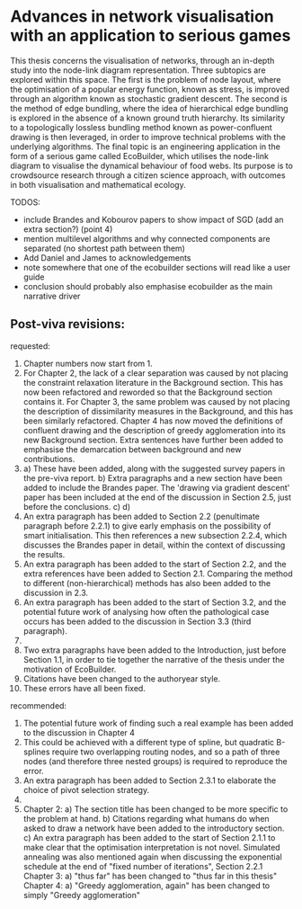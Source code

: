 # Advances in network visualisation with an application to serious games

This thesis concerns the visualisation of networks, through an in-depth study into the node-link diagram representation.
Three subtopics are explored within this space. The first is the problem of node layout, where the optimisation of a popular energy function, known as stress, is improved through an algorithm known as stochastic gradient descent.
The second is the method of edge bundling, where the idea of hierarchical edge bundling is explored in the absence of a known ground truth hierarchy. Its similarity to a topologically lossless bundling method known as power-confluent drawing is then leveraged, in order to improve technical problems with the underlying algorithms.
The final topic is an engineering application in the form of a serious game called EcoBuilder, which utilises the node-link diagram to visualise the dynamical behaviour of food webs. Its purpose is to crowdsource research through a citizen science approach, with outcomes in both visualisation and mathematical ecology.

TODOS:
- include Brandes and Kobourov papers to show impact of SGD (add an extra section?) (point 4)
- mention multilevel algorithms and why connected components are separated (no shortest path between them)
- Add Daniel and James to acknowledgements
- note somewhere that one of the ecobuilder sections will read like a user guide
- conclusion should probably also emphasise ecobuilder as the main narrative driver

## Post-viva revisions:
requested:
1. Chapter numbers now start from 1.
2. For Chapter 2, the lack of a clear separation was caused by not placing the constraint relaxation literature in the Background section. This has now been refactored and reworded so that the Background section contains it. For Chapter 3, the same problem was caused by not placing the description of dissimilarity measures in the Background, and this has been similarly refactored. Chapter 4 has now moved the definitions of confluent drawing and the description of greedy agglomeration into its new Background section. Extra sentences have further been added to emphasise the demarcation between background and new contributions.
3. a) These have been added, along with the suggested survey papers in the pre-viva report.
   b) Extra paragraphs and a new section have been added to include the Brandes paper. The 'drawing via gradient descent' paper has been included at the end of the discussion in Section 2.5, just before the conclusions.
   c)
   d)
4. An extra paragraph has been added to Section 2.2 (penultimate paragraph before 2.2.1) to give early emphasis on the possibility of smart initialisation. This then references a new subsection 2.2.4, which discusses the Brandes paper in detail, within the context of discussing the results.  
5. An extra paragraph has been added to the start of Section 2.2, and the extra references have been added to Section 2.1. Comparing the method to different (non-hierarchical) methods has also been added to the discussion in 2.3.
6. An extra paragraph has been added to the start of Section 3.2, and the potential future work of analysing how often the pathological case occurs has been added to the discussion in Section 3.3 (third paragraph).
7.
8. Two extra paragraphs have been added to the Introduction, just before Section 1.1, in order to tie together the narrative of the thesis under the motivation of EcoBuilder.
9. Citations have been changed to the authoryear style.
10. These errors have all been fixed.

recommended:
1. The potential future work of finding such a real example has been added to the discussion in Chapter 4
2. This could be achieved with a different type of spline, but quadratic B-splines require two overlapping routing nodes, and so a path of three nodes (and therefore three nested groups) is required to reproduce the error.
3. An extra paragraph has been added to Section 2.3.1 to elaborate the choice of pivot selection strategy.
4.
5. Chapter 2:
    a) The section title has been changed to be more specific to the problem at hand.
    b) Citations regarding what humans do when asked to draw a network have been added to the introductory section.
    c) An extra paragraph has been added to the start of Section 2.1.1 to make clear that the optimisation interpretation is not novel. Simulated annealing was also mentioned again when discussing the exponential schedule at the end of "fixed number of iterations", Section 2.2.1
   Chapter 3:
    a) "thus far" has been changed to "thus far in this thesis"
   Chapter 4:
    a) "Greedy agglomeration, again" has been changed to simply "Greedy agglomeration"